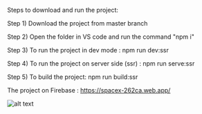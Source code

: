 Steps to download and run the project:

Step 1) Download the project from master branch 

Step 2) Open the folder in VS code and run the command  "npm i"

Step 3) To run the project in dev mode : npm run dev:ssr

Step 4) To run the project on server side (ssr) : npm run serve:ssr

Step 5) To build the project: npm run build:ssr

The project on Firebase : https://spacex-262ca.web.app/

![alt text](https://github.com/[username]/[reponame]/blob/[branch]/image.jpg?raw=true)
